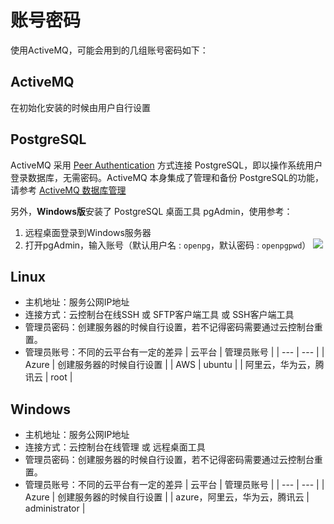 # 账号密码

使用ActiveMQ，可能会用到的几组账号密码如下：

## ActiveMQ

在初始化安装的时候由用户自行设置

## PostgreSQL

ActiveMQ 采用 [Peer Authentication](https://www.postgresql.org/docs/10/auth-methods.html#AUTH-PEER) 方式连接 PostgreSQL，即以操作系统用户登录数据库，无需密码。ActiveMQ 本身集成了管理和备份 PostgreSQL的功能，请参考 [ActiveMQ 数据库管理](/zh/admin-postgresql.md)

另外，**Windows版**安装了 PostgreSQL 桌面工具 pgAdmin，使用参考：

1. 远程桌面登录到Windows服务器
2. 打开pgAdmin，输入账号（默认用户名 : `openpg`，默认密码 : `openpgpwd`）
   ![](https://libs.websoft9.com/Websoft9/DocsPicture/zh/odoo/odoo-pgadmin2-websoft9.png)

## Linux

* 主机地址：服务公网IP地址
* 连接方式：云控制台在线SSH 或 SFTP客户端工具 或 SSH客户端工具
* 管理员密码：创建服务器的时候自行设置，若不记得密码需要通过云控制台重置。
* 管理员账号：不同的云平台有一定的差异
   |  云平台   |  管理员账号   |
   | --- | --- |
   |  Azure   |  创建服务器的时候自行设置   |
   |  AWS   |  ubuntu   |
   |  阿里云，华为云，腾讯云   |  root   |

## Windows

* 主机地址：服务公网IP地址
* 连接方式：云控制台在线管理 或 远程桌面工具
* 管理员密码：创建服务器的时候自行设置，若不记得密码需要通过云控制台重置。
* 管理员账号：不同的云平台有一定的差异
   |  云平台   |  管理员账号   |
   | --- | --- |
   |  Azure   |  创建服务器的时候自行设置   |
   |  azure，阿里云，华为云，腾讯云   |  administrator   |